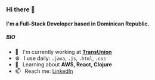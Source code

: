 ### Hi there 👋

#### I'm a Full-Stack Developer based in Dominican Republic.

##### BIO

- 🏢 &ensp;I'm currently working at [**TransUnion**](https://www.transunion.do/)
- ⚙️ &ensp;I use daily: `.java`, `.js`, `.html`, `.css`
- 🌱 &ensp;Learning about **AWS, React, Clojure**
- 📫 &ensp;Reach me: [LinkedIn](https://www.linkedin.com/in/fjevictoriano/)
